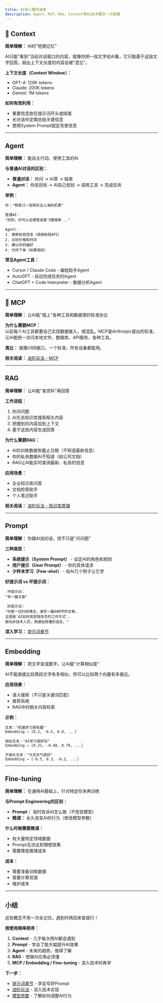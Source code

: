 ```yaml
---
title: AI核心概念速查
description: Agent、MCP、RAG、Context等AI技术概念一次搞懂
---
```


## 🧠 Context

**简单理解：** AI的"短期记忆"

AI只能"看到"当前对话窗口的内容，就像你把一段文字给AI看，它只能基于这段文字回答。超出上下文长度的内容会被"遗忘"。

**上下文长度（Context Window）：**

- GPT-4: 128K tokens
- Claude: 200K tokens
- Gemini: 1M tokens

**如何有效利用：**

- 重要信息放在提示词开头或结尾
- 长对话中定期总结关键信息
- 使用System Prompt固定背景信息

---

## Agent

**简单理解：** 能自主行动、使用工具的AI

**与普通AI对话的区别：**

- **普通对话：** 你问 → AI答 → 结束
- **Agent：** 你说目标 → AI自己规划 → 调用工具 → 完成任务

**举例：**

```
你："帮我订一张明天去上海的机票"

普通AI：
"好的，你可以去携程或者飞猪搜索..."

Agent：
1. 搜索航班信息（调用航班API）
2. 比较价格和时间
3. 确认你的偏好
4. 代你下单（如果授权）
```

**常见Agent工具：**

- Cursor / Claude Code - 编程助手Agent
- AutoGPT - 自动完成任务的Agent
- ChatGPT + Code Interpreter - 数据分析Agent

---

## 🔌 MCP

**简单理解：** 让AI能"插上"各种工具和数据源的标准协议

**为什么需要MCP：**  
以前每个AI工具都要自己实现数据接入，很混乱。MCP是Anthropic提出的标准，让AI能统一访问本地文件、数据库、API服务、各种工具。

**类比：** 就像USB接口，一个标准，所有设备都能用。

**相关阅读：** [进阶玩法 - MCP](/advanced/mcp)

---

## RAG

**简单理解：** 让AI能"查资料"再回答

**工作流程：**

1. 你问问题
2. AI先去知识库搜索相关内容
3. 把搜到的内容加到上下文
4. 基于这些内容生成回答

**为什么需要RAG：**

- AI的训练数据有截止日期（不知道最新信息）
- 你的私有数据AI不知道（如公司文档）
- RAG让AI能实时查询最新、私有的信息

**应用场景：**

- 企业知识库问答
- 文档检索助手
- 个人笔记助手

**相关阅读：** [进阶玩法 - 知识库原理](/advanced/knowledge-bases/principles)

---

## Prompt

**简单理解：** 你跟AI说的话，但不只是"问问题"

**三种类型：**

- **系统提示（System Prompt）** - 设定AI的角色和规则
- **用户提示（User Prompt）** - 你的具体请求
- **少样本学习（Few-shot）** - 给AI几个例子让它学

**好提示词 vs 坏提示词：**

```
 坏提示词：
"写一篇文章"

 好提示词：
"你是一位科技博主。请写一篇800字的文章，
主题是'AI如何改变程序员的工作方式'，
面向非技术人员，用通俗易懂的语言。"
```

**深入学习：** [提示词章节](/prompts)

---

## Embedding

**简单理解：** 把文字变成数字，让AI能"计算相似度"

AI不能直接比较两段文字有多相似，但可以比较两个向量有多接近。

**应用场景：**

- 语义搜索（不只是关键词匹配）
- 推荐系统
- RAG中的相关内容检索

**示例：**

```
文本："机器学习很有趣"
Embedding → [0.2, -0.5, 0.8, ...]

相似文本："AI学习很好玩"
Embedding → [0.21, -0.48, 0.79, ...]

不相关文本："今天天气真好"
Embedding → [-0.5, 0.3, -0.2, ...]
```

---

## Fine-tuning

**简单理解：** 在通用AI基础上，针对特定任务再训练

**与Prompt Engineering的区别：**

- **Prompt：** 临时告诉AI怎么做（不改变模型）
- **微调：** 永久改变AI的行为（修改模型参数）

**什么时候需要微调：**

- 有大量特定领域数据
- Prompt无法达到理想效果
- 需要降低推理成本

**成本：**

- 需要准备训练数据
- 需要计算资源
- 维护成本

---

## 小结

这些概念不用一次全记住，遇到时再回来查就行！

**按使用频率排序：**

1. **Context** - 几乎每次用AI都会遇到
2. **Prompt** - 学会了能大幅提升AI效果
3. **Agent** - 未来的趋势，值得了解
4. **RAG** - 想做AI应用必须懂
5. **MCP / Embedding / Fine-tuning** - 深入技术时再学

**下一步：**

- [提示词章节](/prompts) - 学会写好Prompt
- [进阶玩法](/advanced) - 深入技术实现
- [模型参数](/fish-talks/glossary/model-params) - 了解如何调整AI行为
